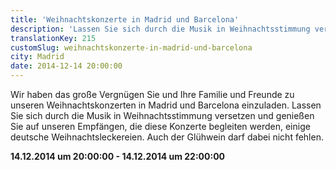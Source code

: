 ```yaml
---
title: 'Weihnachtskonzerte in Madrid und Barcelona'
description: 'Lassen Sie sich durch die Musik in Weihnachtsstimmung versetzen und genießen Sie auf unseren Empfängen, die diese Konzerte begleiten werden, einige deutsche Weihnachtsleckereien. Auch der Glühwein darf dabei nicht fehlen.'
translationKey: 215
customSlug: weihnachtskonzerte-in-madrid-und-barcelona
city: Madrid
date: 2014-12-14 20:00:00
---
```


Wir haben das große Vergnügen Sie und Ihre Familie und Freunde zu unseren Weihnachtskonzerten in Madrid und Barcelona einzuladen. Lassen Sie sich durch die Musik in Weihnachtsstimmung versetzen und genießen Sie auf unseren Empfängen, die diese Konzerte begleiten werden, einige deutsche Weihnachtsleckereien. Auch der Glühwein darf dabei nicht fehlen.

<strong>14.12.2014 um 20:00:00 - 14.12.2014 um 22:00:00 </strong>
